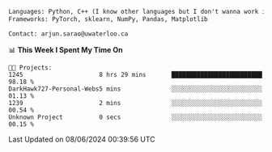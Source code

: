 ```txt
Languages: Python, C++ (I know other languages but I don't wanna work in em)
Frameworks: PyTorch, sklearn, NumPy, Pandas, Matplotlib

Contact: arjun.sarao@uwaterloo.ca
```

<!--START_SECTION:waka-->
📊 **This Week I Spent My Time On** 

```text
🐱‍💻 Projects: 
1245                     8 hrs 29 mins       █████████████████████████   98.18 % 
DarkHawk727-Personal-Webs5 mins              ░░░░░░░░░░░░░░░░░░░░░░░░░   01.13 % 
1239                     2 mins              ░░░░░░░░░░░░░░░░░░░░░░░░░   00.54 % 
Unknown Project          0 secs              ░░░░░░░░░░░░░░░░░░░░░░░░░   00.15 % 
```


 Last Updated on 08/06/2024 00:39:56 UTC
<!--END_SECTION:waka-->
